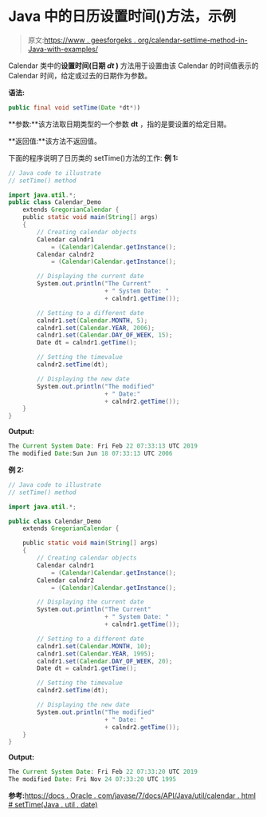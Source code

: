 # Java 中的日历设置时间()方法，示例

> 原文:[https://www . geesforgeks . org/calendar-settime-method-in-Java-with-examples/](https://www.geeksforgeeks.org/calendar-settime-method-in-java-with-examples/)

Calendar 类中的**设置时间(日期 *dt* )** 方法用于设置由该 Calendar 的时间值表示的 Calendar 时间，给定或过去的日期作为参数。

**语法:**

```java
public final void setTime(Date *dt*))
```

**参数:**该方法取日期类型的一个参数 **dt** ，指的是要设置的给定日期。

**返回值:**该方法不返回值。

下面的程序说明了日历类的 setTime()方法的工作:
**例 1:**

```java
// Java code to illustrate
// setTime() method

import java.util.*;
public class Calendar_Demo
    extends GregorianCalendar {
    public static void main(String[] args)
    {
        // Creating calendar objects
        Calendar calndr1
            = (Calendar)Calendar.getInstance();
        Calendar calndr2
            = (Calendar)Calendar.getInstance();

        // Displaying the current date
        System.out.println("The Current"
                           + " System Date: "
                           + calndr1.getTime());

        // Setting to a different date
        calndr1.set(Calendar.MONTH, 5);
        calndr1.set(Calendar.YEAR, 2006);
        calndr1.set(Calendar.DAY_OF_WEEK, 15);
        Date dt = calndr1.getTime();

        // Setting the timevalue
        calndr2.setTime(dt);

        // Displaying the new date
        System.out.println("The modified"
                           + " Date:"
                           + calndr2.getTime());
    }
}
```

**Output:**

```java
The Current System Date: Fri Feb 22 07:33:13 UTC 2019
The modified Date:Sun Jun 18 07:33:13 UTC 2006

```

**例 2:**

```java
// Java code to illustrate
// setTime() method

import java.util.*;

public class Calendar_Demo
    extends GregorianCalendar {

    public static void main(String[] args)
    {
        // Creating calendar objects
        Calendar calndr1
            = (Calendar)Calendar.getInstance();
        Calendar calndr2
            = (Calendar)Calendar.getInstance();

        // Displaying the current date
        System.out.println("The Current"
                           + " System Date: "
                           + calndr1.getTime());

        // Setting to a different date
        calndr1.set(Calendar.MONTH, 10);
        calndr1.set(Calendar.YEAR, 1995);
        calndr1.set(Calendar.DAY_OF_WEEK, 20);
        Date dt = calndr1.getTime();

        // Setting the timevalue
        calndr2.setTime(dt);

        // Displaying the new date
        System.out.println("The modified"
                           + " Date: "
                           + calndr2.getTime());
    }
}
```

**Output:**

```java
The Current System Date: Fri Feb 22 07:33:20 UTC 2019
The modified Date: Fri Nov 24 07:33:20 UTC 1995

```

**参考:**[https://docs . Oracle . com/javase/7/docs/API/Java/util/calendar . html # setTime(Java . util . date)](https://docs.oracle.com/javase/7/docs/api/java/util/Calendar.html#setTime(java.util.Date))